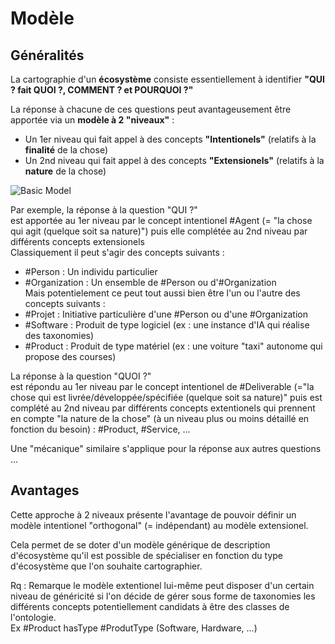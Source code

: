 Modèle
==

Généralités
-
La cartographie d'un __écosystème__ consiste essentiellement à identifier __"QUI ? fait QUOI ?, COMMENT ? et POURQUOI ?"__

La réponse à chacune de ces questions peut avantageusement être apportée via un __modèle à 2 "niveaux"__ :
* Un 1er niveau qui fait appel à des concepts __"Intentionels"__ (relatifs à la __finalité__ de la chose)
* Un 2nd niveau qui fait appel à des concepts __"Extensionels"__ (relatifs à la __nature__ de la chose)

![Basic Model](https://github.com/iPlumb3r/EntangledBootstrap_Topincs/blob/master/images/BasicModel.png)


Par exemple, la réponse à la question "QUI ?"   
est apportée au 1er niveau par le concept intentionel #Agent (= "la chose qui agit (quelque soit sa nature)")
puis elle complétée au 2nd niveau par différents concepts extensionels   
Classiquement il peut s'agir des concepts suivants :
* #Person : Un individu particulier   
* #Organization : Un ensemble de #Person ou d'#Organization   
Mais potentielement ce peut tout aussi bien être l'un ou l'autre des concepts suivants : 
* #Projet : Initiative particulière d'une #Person ou d'une #Organization  
* #Software : Produit de type logiciel (ex : une instance d'IA qui réalise des taxonomies)   
* #Product : Produit de type matériel (ex : une voiture "taxi" autonome qui propose des courses)   

La réponse à la question  "QUOI ?"    
est répondu au 1er niveau par le concept intentionel de #Deliverable (="la chose qui est livrée/développée/spécifiée (quelque soit sa nature)"
puis est complété au 2nd niveau par différents concepts extentionels qui prennent en compte "la nature de la chose" (à un niveau plus ou moins détaillé en fonction du besoin) : #Product, #Service, ... 

Une "mécanique" similaire s'applique pour la réponse aux autres questions ...

Avantages
-
Cette approche à 2 niveaux présente l'avantage de pouvoir définir un modèle intentionel "orthogonal" (= indépendant) au modèle extensionel.

Cela permet de se doter d'un modèle générique de description d'écosystème qu'il est possible de spécialiser en fonction du type d'écosystème que l'on souhaite cartographier.

Rq : Remarque le modèle extentionel lui-même peut disposer d'un certain niveau de généricité si l'on décide de gérer sous forme de taxonomies les différents concepts potentiellement candidats à être des classes de l'ontologie.    
Ex #Product hasType #ProdutType (Software, Hardware, ...)
